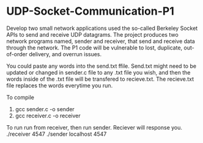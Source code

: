 # UDP-Socket-Communication-P1

Develop two small network applications used the so-called Berkeley Socket APIs to send and receive UDP datagrams.  The project produces two network programs named, sender and receiver, that send and receive data through the network.  The P1 code will be vulnerable to lost, duplicate, out-of-order delivery, and overrun issues.

You could paste any words into the send.txt ffile. 
Send.txt might need to be updated or changed in sender.c file
to any .txt file you wish, and then the words inside of the .txt file 
will be transfered to recieve.txt. The recieve.txt file replaces the words
everytime you run.

To compile
1. gcc sender.c -o sender
2. gcc receiver.c -o receiver

To run
run from receiver, then run sender. Reciever will response you. 
./receiver 4547
./sender localhost 4547
